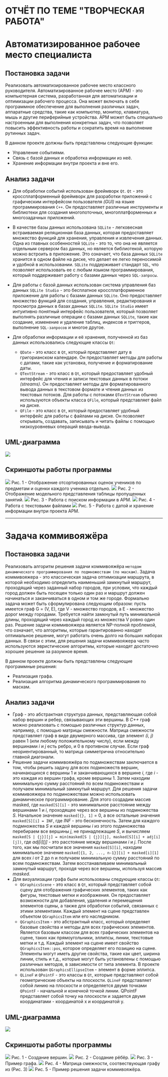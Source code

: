 # ОТЧЁТ ПО ТЕМЕ "ТВОРЧЕСКАЯ РАБОТА"
# Автоматизированное рабочее место специалиста

## Постановка задачи
Реализовать автоматизированное рабочее место классного руководителя. Автоматизированное рабочее место (АРМ) - это компьютерная система, разработанная для автоматизации и оптимизации рабочего процесса. Она может включать в себя программное обеспечение для выполнения различных задач, аппаратные средства, такие как компьютер, монитор, клавиатура, мышь и другие периферийные устройства. АРМ может быть специально настроенным для выполнения конкретных задач, что позволяет повысить эффективность работы и сократить время на выполнение рутинных задач.

В данном проекте должны быть представлены следующие функции:
- Управление событиями.
- Связь с базой данных и обработка информации из неё.
- Хранение информации внутри проекта и вне его.


## Анализ задачи

- Для обработки событий использован фреймворк ```Qt```. ```Qt``` - это кроссплатформенный фреймворк для разработки приложений с графическим интерфейсом пользователя *(GUI)* на языке программирования ```C++```. Он предоставляет различные инструменты и библиотеки для создания многопоточных, многоплатформенных и многозадачных приложений.

- В качестве базы данных использована ```SQLite``` - легковесная встраиваемая реляционная база данных, которая предоставляет множество функций для хранения, управления и извлечения данных.  Одна из главных особенностей ```SQLite``` - это то, что она не является отдельным сервером баз данных, но является библиотекой, которую можно встроить в приложение. Это означает, что база данных ```SQLite``` хранится в одном файле на диске, что делает ее легко переносимой и удобной в использовании. ```SQLite``` поддерживает стандарт ```SQL```, что позволяет использовать ее с любым языком программирования, который поддерживает работу с базами данных через ```SQL-запросы```.

- Для работы с базой данных использован система управления баз данных ```SQLite Studio``` - это бесплатное кроссплатформенное приложение для работы с базами данных ```SQLite```. Оно предоставляет множество функций для создания, управления, редактирования и просмотра данных в базах данных ```SQLite```. ```SQLite Studio``` имеет интуитивно понятный интерфейс пользователя, который позволяет выполнять различные операции с базами данных ```SQLite```, такие как создание, изменение и удаление таблиц, индексов и триггеров, выполнение ```SQL-запросов``` и многое другое.

- Для обработки информации и её хранения, полученной из баз данных использовались следующие классы ```Qt```:
    - ```QDate``` - это класс в ```Qt```, который представляет дату в григорианском календаре. Он предоставляет методы для работы с датами, такие как установка, получение и форматирование даты.
    - ```QTextStream``` - это класс в ```Qt```, который предоставляет удобный интерфейс для чтения и записи текстовых данных в потоки *(streams)*. Он предоставляет методы для форматированного вывода данных в текстовом формате и чтения данных из текстовых потоков. Для работы с потоками ```QTextStream``` обычно используются объекты класса ```QFile```, который представляет файл на диске.
    - ```QFile``` - это класс в ```Qt```, который предоставляет удобный интерфейс для работы с файлами на диске. Он позволяет открывать, создавать, записывать и читать файлы с помощью низкоуровневых операций ввода-вывода.

## UML-диаграмма
<img src="./img/ARM_UML.png">

## Скриншоты работы программы
<img src="./img/ARM_marks.png">
Рис. 1 - Отображение отсортированных оценок учеников по предметам и оценки каждого ученика отдельно.

<img src="./img/ARM_skip.png">
Рис. 2 - Отображение модельного представления таблицы пропущенных занятий.

<img src="./img/ARM_mail.png">
Рис. 3 - Работа с поиском информации в АРМ.

<img src="./img/ARM_file.png">
Рис. 4 - Работа с текстовыми файлами

<img src="./img/ARM_info.png">
Рис. 5 - Работа с датой и хранение информации внутри проекта АРМ.





---
# Задача коммивояжёра 
## Постановка задачи
Реализовать алгоритм решения задачи коммивояжёра ```методом динамического программирования по подмножествам (по маскам)```. Задача коммивояжера - это классическая задача оптимизации маршрута, в которой необходимо определить наименьший замкнутый маршрут, проходящий через заданный набор городов, при условии, что каждый город должен быть посещен только один раз и маршрут должен начинаться и заканчиваться в одном и том же городе. Формально задача может быть сформулирована следующим образом: пусть имеется граф G = (V, E), где V - множество городов, а E - множество дорог между городами. Требуется найти замкнутый путь минимальной длины, проходящий через каждый город из множества V ровно один раз. Решение задачи коммивояжера является NP-полной проблемой, что означает, что алгоритмы, которые гарантированно находят оптимальное решение, могут работать очень долго на больших наборах данных. В связи с этим, для решения задачи коммивояжера часто используются эвристические алгоритмы, которые находят достаточно хорошее решение за разумное время.

В данном проекте должны быть представлены следующие программные решения:
- Реализация графа.
- Реализация алгоритма динамического программирования по маскам.
## Aнализ задачи
- Граф - это абстрактная структура данных, представляющая собой набор вершин и ребер, связывающих эти вершины. В *C++* граф можно реализовать с помощью различных структур данных, например, с помощью матрицы смежности. Матрица смежности представляет граф в виде двумерного массива, где элемент *(i, j)* равен 1 (или любому положительному числу), если между вершинами *i* и *j* есть ребро, и 0 в противном случае. Если граф неориентированный, то матрица симметрична относительно главной диагонали.
- Решение задачи коммивояжёра по подмножествам заключается в том, чтобы решить задачу для всех подмножеств вершин, начинающихся с вершины 1 и заканчивающихся в вершине *i*, где *i* - это каждая из вершин графа, кроме вершины 1. Затем находим минимальную сумму расстояний по всем подмножествам и получаем минимальный замкнутый маршрут. Для решения задачи коммивояжера по подмножествам можно использовать динамическое программирование. Для этого создадим массив masked, где ```masked[S][i]``` - это минимальное расстояние между вершинами 1 и *i*, проходящее через все вершины из подмножества *S*. Начальное значение ```masked[{}, 1]``` = 0, а все остальные значения ```masked[S][i] = INF```, где *INF* - это бесконечность. Затем для каждого подмножества *S* и каждой вершины *i* из этого подмножества перебираем все вершины *j*, не принадлежащие *S*, и вычисляем ```masked[S | {j}][j] = min(masked[S | {j}][j], masked[S][i] + adj[i][j])```, где *adj[i][j]* - это расстояние между вершинами *i* и *j*. После того, как мы посчитали все значения ```masked[S][i]```, находим минимальное значение ```masked[{1, 2, ..., n-1}][i] + masked[i][1]``` для всех *i* от 2 до n и получаем минимальную сумму расстояний по всем подмножествам. Затем восстанавливаем минимальный замкнутый маршрут, проходя через все вершины, используя массив *masked*.
- Для визуализации графа были использованы следующие классы ```Qt```:
    - ```QGraphicsScene``` - это класс в ```Qt```, который представляет собой сцену для отображения графических элементов, таких как фигуры, текстовые метки и изображения. Он предоставляет возможности для добавления, удаления и перемещения элементов сцены, а также для обработки событий, связанных с этими элементами. Каждый элемент на сцене представлен объектом ```QGraphicsItem``` или его наследником.
    - ```QGraphicsItem``` - это абстрактный класс, который определяет базовые свойства и методы для всех графических элементов. Является базовым классом для всех графических элементов на сцене, таких как прямоугольники, эллипсы, линии, текстовые метки и т.д. Каждый элемент на сцене имеет свойство ```QGraphicsItem::pos```, которое определяет его позицию на сцене. Элементы могут иметь другие свойства, такие как цвет, ширина линии, стиль и т.д., которые могут быть установлены с помощью различных методов, в зависимости от типа элемента. В проекте использован ```QGraphicsEllipseItem``` - элемент в форме эллипса.
    - ```QLineF``` и ```QPointF``` - это классы в ```Qt```, которые представляют собой геометрические объекты на плоскости. ```QLineF``` представляет собой линию на плоскости и определяется двумя точками ```QPointF``` - начальной и конечной точкой линии. QPointF представляет собой точку на плоскости и задается двумя координатами - координатой x и координатой y.

## UML-диаграмма
<img src="./img/TSP_UML.png">

## Скриншоты работы программы
<img src="./img/TSP_vertex.png">
Рис. 1 - Создание вершин.

<img src="./img/TSP_weight.png">
Рис. 2 - Создание рёбёр.

<img src="./img/TSP_graph.png">
Рис. 3 - Пример графа.

<img src="./img/TSP_adj.png">
Рис. 4 - Матрица смежности, соотвествующая графу из (Рис. 3)

<img src="./img/TSP_info.png">
Рис. 5 - Пример решения задачи коммивояжёра.
